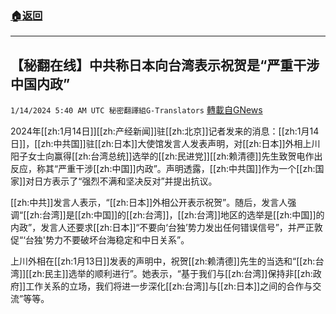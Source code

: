 ###  [:house:返回](README.md)
---


## 【秘翻在线】中共称日本向台湾表示祝贺是“严重干涉中国内政”
`1/14/2024 5:40 AM UTC 秘密翻譯組G-Translators` [轉載自GNews](https://gnews.org/articles/2217239)

2024年[[zh:1月14日]][[zh:产经新闻]]驻[[zh:北京]]记者发来的消息：[[zh:1月14日]]，[[zh:中共国]]驻[[zh:日本]]大使馆发言人发表声明，对[[zh:日本]]外相上川阳子女士向赢得[[zh:台湾总统]]选举的[[zh:民进党]][[zh:赖清德]]先生致贺电作出反应，称其“严重干涉[[zh:中国]]内政”。声明透露，[[zh:中共国]]作为一个[[zh:国家]]对日方表示了“强烈不满和坚决反对”并提出抗议。

[[zh:中共]]发言人表示，“[[zh:日本]]外相公开表示祝贺”。随后，发言人强调“[[zh:台湾]]是[[zh:中国]]的[[zh:台湾]]，[[zh:台湾]]地区的选举是[[zh:中国]]的内政”，发言人还要求[[zh:日本]]“不要向‘台独’势力发出任何错误信号”，并严正敦促“‘台独'势力不要破坏台海稳定和中日关系”。

上川外相在[[zh:1月13日]]发表的声明中，祝贺[[zh:赖清德]]先生的当选和“[[zh:台湾]][[zh:民主]]选举的顺利进行”。她表示，“基于我们与[[zh:台湾]]保持非[[zh:政府]]工作关系的立场，我们将进一步深化[[zh:台湾]]与[[zh:日本]]之间的合作与交流”等等。

